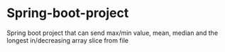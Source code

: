 # Spring-boot-project
Spring boot project that can send max/min value, mean, median and the longest in/decreasing array slice from file 
